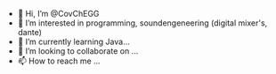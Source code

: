 - 👋 Hi, I’m @CovChEGG
- 👀 I’m interested in programming, soundengeneering (digital mixer's, dante)
- 🌱 I’m currently learning Java...
- 💞️ I’m looking to collaborate on ...
- 📫 How to reach me ...

<!---
CovChEGG/CovChEGG is a ✨ special ✨ repository because its `README.md` (this file) appears on your GitHub profile.
You can click the Preview link to take a look at your changes.
--->
